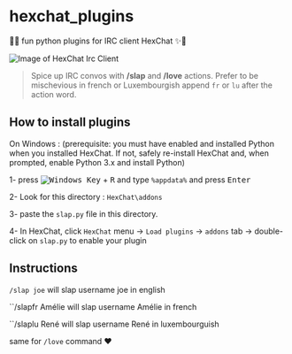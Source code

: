 # hexchat_plugins
🐒✨ fun python plugins for IRC client HexChat ✨🐒

![Image of HexChat Irc Client](https://upload.wikimedia.org/wikipedia/commons/thumb/4/4e/Hexchat_Logo.svg/64px-Hexchat_Logo.svg.png?1605658653132)

> Spice up IRC convos with __/slap__ and __/love__ actions. Prefer to be mischevious in french or Luxembourgish append ``fr`` or ``lu`` after the action word.

## How to install plugins

On Windows : 
(prerequisite: you must have enabled and installed Python when you installed HexChat. If not, safely re-install HexChat and, when prompted, enable Python 3.x and install Python)

1- press <kbd>![Windows Key](http://i.stack.imgur.com/B8Zit.png)</kbd> + <kbd>R</kbd> and type ``%appdata%`` and press <kbd>Enter</kbd>

2- Look for this directory : ``HexChat\addons``

3- paste the ``slap.py`` file in this directory.

4- In HexChat, click ``HexChat`` menu -> ``Load plugins`` -> ``addons`` tab -> double-click on ``slap.py`` to enable your plugin

## Instructions

``/slap joe`` will slap username joe in english

``/slapfr Amélie will slap username Amélie in french

``/slaplu René will slap username René in luxembourguish

same for ``/love`` command ❤️
